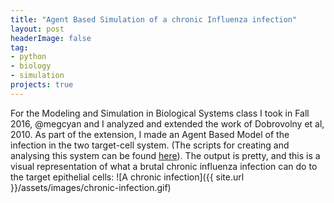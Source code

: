 ```yaml
---
title: "Agent Based Simulation of a chronic Influenza infection"
layout: post
headerImage: false
tag:
- python
- biology
- simulation
projects: true
---
```

For the Modeling and Simulation in Biological Systems class I took in Fall 2016, @megcyan and I analyzed and extended the work of Dobrovolny et al, 2010. As part of the extension, I made an Agent Based Model of the infection in the two target-cell system. (The scripts for creating and analysing this system can be found [here](https://github.com/amoghpj/Scripts-for-Mod-and-Sim-Final-Project.git)). The output is pretty, and this is a visual representation of what a brutal chronic influenza infection can do to the target epithelial cells:
![A chronic infection]({{ site.url }}/assets/images/chronic-infection.gif)
